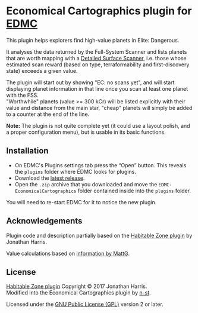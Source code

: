 # Economical Cartographics plugin for [EDMC](https://github.com/Marginal/EDMarketConnector/wiki)

This plugin helps explorers find high-value planets in Elite: Dangerous.

It analyses the data returned by the Full-System Scanner and lists planets that
are worth mapping with a [Detailed Surface Scanner][DSS], i.e. those whose
estimated scan reward (based on type, terraformability and first-discovery
state) exceeds a given value.

The plugin will start out by showing "EC: no scans yet", and will start
displaying planet information in that line once you scan at least one planet
with the FSS.  
"Worthwhile" planets (value >= 300 kCr) will be listed explicitly with their
value and distance from the main star, "cheap" planets will simply be added to
a counter at the end of the line.

**Note:** The plugin is not quite complete yet (it could use a layout polish,
and a proper configuration menu), but is usable in its basic functions.

## Installation

* On EDMC's Plugins settings tab press the “Open” button. This reveals the `plugins` folder where EDMC looks for plugins.
* Download the [latest release](https://github.com/n-st/EDMC-EconomicalCartographics/releases/latest).
* Open the `.zip` archive that you downloaded and move the `EDMC-EconomicalCartographics` folder contained inside into the `plugins` folder.

You will need to re-start EDMC for it to notice the new plugin.

## Acknowledgements

Plugin code and description partially based on the [Habitable Zone plugin][HabZone] by Jonathan Harris.

Value calculations based on [information by MattG](https://forums.frontier.co.uk/threads/exploration-value-formulae.232000/).

## License

[Habitable Zone plugin][HabZone] Copyright © 2017 Jonathan Harris.  
Modified into the Economical Cartographics plugin by [n-st](https://github.com/n-st).

Licensed under the [GNU Public License (GPL)](http://www.gnu.org/licenses/gpl-2.0.html) version 2 or later.

[DSS]: http://elite-dangerous.wikia.com/wiki/Detailed_Surface_Scanner
[HabZone]: https://github.com/Marginal/HabZone
